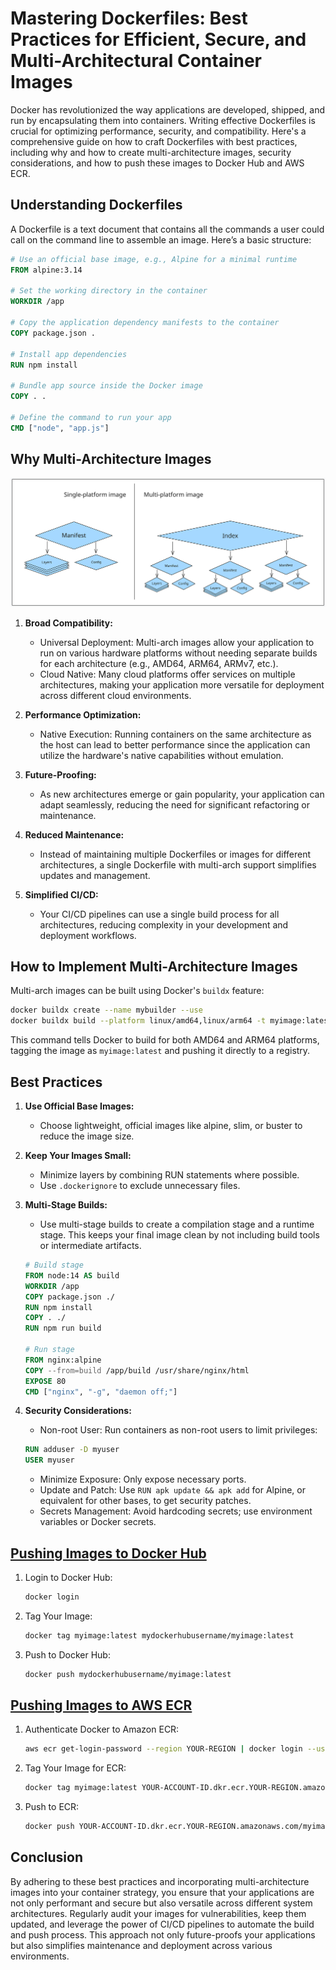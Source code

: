 
# Mastering Dockerfiles: Best Practices for Efficient, Secure, and Multi-Architectural Container Images

Docker has revolutionized the way applications are developed, shipped, and run by encapsulating them into containers. Writing effective Dockerfiles is crucial for optimizing performance, security, and compatibility. Here's a comprehensive guide on how to craft Dockerfiles with best practices, including why and how to create multi-architecture images, security considerations, and how to push these images to Docker Hub and AWS ECR.

## Understanding Dockerfiles

A Dockerfile is a text document that contains all the commands a user could call on the command line to assemble an image. Here’s a basic structure:

```Dockerfile
# Use an official base image, e.g., Alpine for a minimal runtime
FROM alpine:3.14

# Set the working directory in the container
WORKDIR /app

# Copy the application dependency manifests to the container
COPY package.json .

# Install app dependencies
RUN npm install

# Bundle app source inside the Docker image
COPY . .

# Define the command to run your app
CMD ["node", "app.js"]
```

## Why Multi-Architecture Images

![Multi-Architecture](./single-vs-multiplatform-image.svg)

1. **Broad Compatibility:**
    - Universal Deployment: Multi-arch images allow your application to run on various hardware platforms without needing separate builds for each architecture (e.g., AMD64, ARM64, ARMv7, etc.).
    - Cloud Native: Many cloud platforms offer services on multiple architectures, making your application more versatile for deployment across different cloud environments.

2. **Performance Optimization:**
    - Native Execution: Running containers on the same architecture as the host can lead to better performance since the application can utilize the hardware's native capabilities without emulation.

3. **Future-Proofing:**
    - As new architectures emerge or gain popularity, your application can adapt seamlessly, reducing the need for significant refactoring or maintenance.

4. **Reduced Maintenance:**
    - Instead of maintaining multiple Dockerfiles or images for different architectures, a single Dockerfile with multi-arch support simplifies updates and management.

5. **Simplified CI/CD:**
    - Your CI/CD pipelines can use a single build process for all architectures, reducing complexity in your development and deployment workflows.

## How to Implement Multi-Architecture Images

Multi-arch images can be built using Docker's `buildx` feature:

```bash
docker buildx create --name mybuilder --use
docker buildx build --platform linux/amd64,linux/arm64 -t myimage:latest --push .
```

This command tells Docker to build for both AMD64 and ARM64 platforms, tagging the image as `myimage:latest` and pushing it directly to a registry.

## Best Practices

1. **Use Official Base Images:**
    - Choose lightweight, official images like alpine, slim, or buster to reduce the image size.

2. **Keep Your Images Small:**
    - Minimize layers by combining RUN statements where possible.
    - Use `.dockerignore` to exclude unnecessary files.

3. **Multi-Stage Builds:**
    - Use multi-stage builds to create a compilation stage and a runtime stage. This keeps your final image clean by not including build tools or intermediate artifacts.

    ```Dockerfile
    # Build stage
    FROM node:14 AS build
    WORKDIR /app
    COPY package.json ./
    RUN npm install
    COPY . ./
    RUN npm run build

    # Run stage
    FROM nginx:alpine
    COPY --from=build /app/build /usr/share/nginx/html
    EXPOSE 80
    CMD ["nginx", "-g", "daemon off;"]
    ```

4. **Security Considerations:**
    - Non-root User: Run containers as non-root users to limit privileges:

    ```Dockerfile
    RUN adduser -D myuser
    USER myuser
    ```

    - Minimize Exposure: Only expose necessary ports.
    - Update and Patch: Use `RUN apk update && apk add` for Alpine, or equivalent for other bases, to get security patches.
    - Secrets Management: Avoid hardcoding secrets; use environment variables or Docker secrets.

## [Pushing Images to Docker Hub](https://docs.docker.com/get-started/introduction/build-and-push-first-image/#build-and-push-the-image)

1. Login to Docker Hub:

    ```bash
    docker login
    ```

2. Tag Your Image:

    ```bash
    docker tag myimage:latest mydockerhubusername/myimage:latest
    ```

3. Push to Docker Hub:

    ```bash
    docker push mydockerhubusername/myimage:latest
    ```

## [Pushing Images to AWS ECR](https://docs.aws.amazon.com/AmazonECR/latest/userguide/docker-push-ecr-image.html)

1. Authenticate Docker to Amazon ECR:

    ```bash
    aws ecr get-login-password --region YOUR-REGION | docker login --username AWS --password-stdin YOUR-ACCOUNT-ID.dkr.ecr.YOUR-REGION.amazonaws.com
    ```

2. Tag Your Image for ECR:

    ```bash
    docker tag myimage:latest YOUR-ACCOUNT-ID.dkr.ecr.YOUR-REGION.amazonaws.com/myimage:latest
    ```

3. Push to ECR:

    ```bash
    docker push YOUR-ACCOUNT-ID.dkr.ecr.YOUR-REGION.amazonaws.com/myimage:latest
    ```

## Conclusion

By adhering to these best practices and incorporating multi-architecture images into your container strategy, you ensure that your applications are not only performant and secure but also versatile across different system architectures. Regularly audit your images for vulnerabilities, keep them updated, and leverage the power of CI/CD pipelines to automate the build and push process. This approach not only future-proofs your applications but also simplifies maintenance and deployment across various environments.
